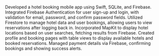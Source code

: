 Developed a hotel booking mobile app using Swift, SQLite, and Firebase.
Integrated Firebase Authentication for user sign-up and login, with validation for email, password, and confirm password fields.
Utilized Firestore to manage hotel data and user bookings, allowing users to view reservations after logging back in.
Incorporated MapKit to display hotel locations based on user searches, fetching results from Firebase.
Created profile and booking pages with table views to display available hotels and booked reservations.
Managed payment details via Firebase, confirming bookings and showing success alerts.
